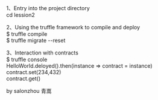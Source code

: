 1、Entry into the project directory <br/>
cd lession2

2、Using the truffle framework to compile and deploy<br/>
$ truffle compile<br/>
$ truffle migrate --reset<br/>

3、Interaction with contracts<br/>
$ truffle console<br/>
HelloWorld.deloyed().then(instance => contract = instance)<br/>
contract.set(234,432)<br/>
contract.get()<br/>


by salonzhou 青嵩
